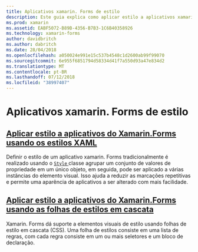 ```yaml
---
title: Aplicativos xamarin. Forms de estilo
description: Este guia explica como aplicar estilo a aplicativos xamarin. Forms usando estilos XAML e usando folhas de estilos em cascata.
ms.prod: xamarin
ms.assetid: EABF5072-B89B-4356-B7B3-1C6B40358926
ms.technology: xamarin-forms
author: davidbritch
ms.author: dabritch
ms.date: 28/04/2018
ms.openlocfilehash: a050024e991e15c537b4548c1d2600ab99f99070
ms.sourcegitcommit: 6e955f6851794d58334d41f7a550d93a47e834d2
ms.translationtype: MT
ms.contentlocale: pt-BR
ms.lasthandoff: 07/12/2018
ms.locfileid: "38997407"
---
```

# <a name="styling-xamarinforms-apps"></a>Aplicativos xamarin. Forms de estilo

## <a name="styling-xamarinforms-apps-using-xaml-stylesxamlindexmd"></a>[Aplicar estilo a aplicativos do Xamarin.Forms usando os estilos XAML](xaml/index.md)

Definir o estilo de um aplicativo xamarin. Forms tradicionalmente é realizado usando o [ `Style` ](xref:Xamarin.Forms.Style) classe agrupar um conjunto de valores de propriedade em um único objeto, em seguida, pode ser aplicado a várias instâncias do elemento visual. Isso ajuda a reduzir as marcações repetitivas e permite uma aparência de aplicativos a ser alterado com mais facilidade.

## <a name="styling-xamarinforms-apps-using-cascading-style-sheetscssindexmd"></a>[Aplicar estilo a aplicativos do Xamarin.Forms usando as folhas de estilos em cascata](css/index.md)

Xamarin. Forms dá suporte a elementos visuais de estilo usando folhas de estilo em cascata (CSS). Uma folha de estilos consiste em uma lista de regras, com cada regra consiste em um ou mais seletores e um bloco de declaração.
